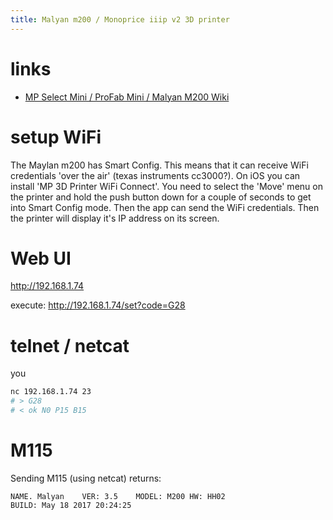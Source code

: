 ```yaml
---
title: Malyan m200 / Monoprice iiip v2 3D printer
---
```


# links
* [MP Select Mini / ProFab Mini / Malyan M200 Wiki](https://www.mpselectmini.com/wifi/start)

# setup WiFi
The Maylan m200 has Smart Config. This means that it can receive WiFi credentials 'over the air' (texas instruments cc3000?). On iOS you can install 'MP 3D Printer WiFi Connect'. You need to select the 'Move' menu on the printer and hold the push button down for a couple of seconds to get into Smart Config mode. Then the app can send the WiFi credentials. Then the printer will display it's IP address on its screen.

# Web UI
http://192.168.1.74

execute:
http://192.168.1.74/set?code=G28

# telnet / netcat
you
```bash
nc 192.168.1.74 23
# > G28
# < ok N0 P15 B15
```

# M115
Sending M115 (using netcat) returns:
```
NAME. Malyan	VER: 3.5	MODEL: M200	HW: HH02
BUILD: May 18 2017 20:24:25
```

